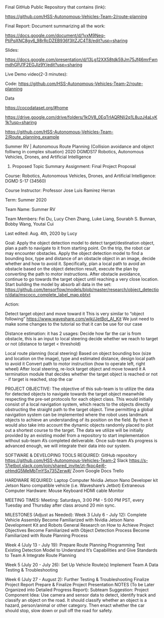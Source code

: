 
Final GitHub Public Repository that contains (link):

https://github.com/HSS-Autonomous-Vehicles-Team-2/route-planning

Final Report: Document summarizing all the work:

https://docs.google.com/document/d/1yxM9Neq-PtiPqXNC8gv6_98rRcDZEB936f3ltZJC4T8/edit?usp=sharing

Slides:

https://docs.google.com/presentation/d/13Lg12XX58tdk59Jm75Jf46mrFwnmdhGPJ1F2EGJlz9Y/edit?usp=sharing

Live Demo video(2-3 minutes):

Code:
https://github.com/HSS-Autonomous-Vehicles-Team-2/route-planning

Data

https://cocodataset.org/#home

https://drive.google.com/drive/folders/1kOV8_0EqTrIAQRNIi2q1L8uzJ4aLyK1k?usp=sharing

https://github.com/HSS-Autonomous-Vehicles-Team-2/Route_planning_example



Summer RV | Autonomous Route Planning (Collision avoidance and object folliwng in complex situation)
2020 DGMDS17 Robotics, Autonomous Vehicles, Drones, and Artificial Intelligence 

1. Proposed Topic Summary
Assignment: Final Project Proposal

Course: Robotics, Autonomous Vehicles, Drones, and Artificial Intelligence: DGMD S-17 (34560)

Course Instructor: Professor Jose Luis Ramirez Herran

Term: Summer 2020

Team Name: Summer RV

Team Members: Fei Du, Lucy Chen Zhang, Luke Liang, Sourabh S. Bunnan, Bobby Wang, Youtai Cui

Last edited: Aug. 4th, 2020 by Lucy


Goal:
Apply the object detection model to detect target/destination object, plan a path to navigate to it from starting point. On the trip, the robot car may encounter obstacles. Apply the object detection model to find a bounding box, type and distance of an obstacle object in an image, decide whether and how to avoid it. Specifically, plan a local path to avoid an obstacle based on the object detection result, execute the plan by converting the path to motor instructions. After obstacle avoidance, continue to go towards the target object until reaching a very close location.
Start building the model by absorb all data in the set:
https://github.com/tensorflow/models/blob/master/research/object_detection/data/mscoco_complete_label_map.pbtxt


Action:

Detect target object and move toward it
This is very similar to “object following” https://www.waveshare.com/wiki/JetBot_AI_Kit
We just need to make some changes to the tutorial so that it can be use for our case

Distance estimation: it has 2 usages:
Decide how far the car is from obstacle, this is an input to local steering
decide whether we reach to target or not (distance to target < threshold)

Local route planning (local steering)
Based on object bounding box (size and location on the image), type and estimated distance, design local path to avoid it
Convert path to motor instruction (how to operate left, right wheel)
After local steering, re-lock target object and move toward it
A termination module that decides whether the target object is reached or not
	    -  if target is reached, stop the car
 

PROJECT OBJECTIVE: 
The objective of this sub-team is to utilize the data for detected objects to navigate towards the target object meanwhile respecting the pre-set protocols for each object class. This would initially consist of a local navigation system, which reacts to the objects directly obstructing the straight path to the target object. Time permitting a global navigation system can be implemented where the robot uses landmark objects to achieve an understanding of its position on the field. By then it would also take into account the dynamic objects randomly placed to plot out a shortest course to the target. The data we utilize will be initially provided by an existing model from a repository to start implementation without sub-team A’s completed deliverable. Once sub-team A’s progress is advanced enough, we will integrate their data into our system.

SOFTWARE & DEVELOPING TOOLS REQUIRED:
GitHub repository
https://github.com/HSS-Autonomous-Vehicles-Team-2
Slack https://s-17jetbot.slack.com/join/shared_invite/zt-fkpc4ej6-oHmdG5MeMbTmYSx735Zerw#/
Zoom
Google Docs
Trello

HARDWARE REQUIRED:
Laptop Computer
Nvidia Jetson Nano Developer kit
Jetson Nano compatible vehicle (i.e. Waveshare’s Jetbot)
Extraneous Computer Hardware:
Mouse
Keyboard
HDMI cable
Monitor

MEETING TIMES:
Meeting: Saturdays, 3:00 PM - 5:00 PM PST, every Tuesday and Thursday after class around 20 min sync. 


MILESTONES (Adjust as Needed):
Week 3 (July 6 - July 12): 
Complete Vehicle Assembly
Become Familiarized with Nvidia Jetson Nano Development Kit and Robots
General Research on How to Achieve Project Objectives
Become Familiarized with Object Detection Process
Become Familiarized with Route Planning Process

Week 4 (July 13 - July 19): 
Prepare Route Planning Programming 
Test Existing Detection Model to Understand It’s Capabilities and Give Standards to Team A
Integrate Route Planning

Week 5 (July 20 - July 26): 
Set Up Vehicle Route(s)
Implement Team A Data
Testing & Troubleshooting

Week 6 (July 27 - August 2): 
Further Testing & Troubleshooting
Finalize Project Report
Prepare & Finalize Project Presentation
NOTES (To be Later Organized into Detailed Progress Report):
Subteam Suggestion: Project Component Idea: Use camera and sensor data to detect, identify track and classify an object on the road. It should classify whether an object is a hazard, person/animal or other category. Then enact whether the car should stop, slow down or pull off the road for safety.
